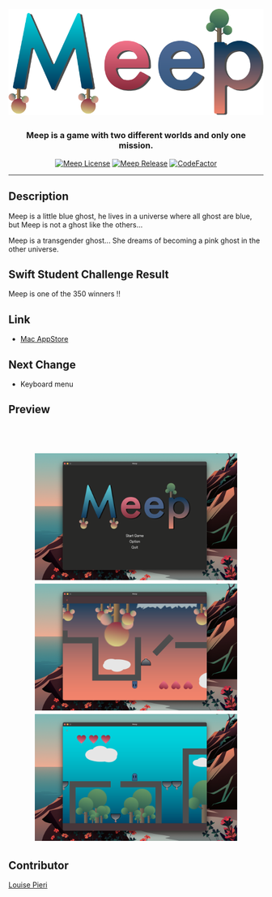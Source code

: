 <h1 align="center">
<br>
<img src="assets/logo.png" alt="Meep Game"  width="600"/>
<br>
</h1>

<h3 align="center">Meep is a game with two different worlds and only one mission.</h3>

<p align="center">
<a href="https://github.com/lpieri/meep/LICENSE"><img alt="Meep License" src="https://img.shields.io/github/license/lpieri/Meep" /></a>
<a href="https://github.com/lpieri/meep/releases"><img alt="Meep Release" src="https://img.shields.io/github/v/release/lpieri/Meep" /></a>
<a href="https://www.codefactor.io/repository/github/lpieri/meep"><img src="https://www.codefactor.io/repository/github/lpieri/meep/badge" alt="CodeFactor" /></a>
</p>

---

## Description

Meep is a little blue ghost, he lives in a universe where all ghost are blue, but Meep is not a ghost like the others...

Meep is a transgender ghost... She dreams of becoming a pink ghost in the other universe.

## Swift Student Challenge Result

Meep is one of the 350 winners !!

## Link

 - [Mac AppStore](https://apps.apple.com/us/app/meep-the-game/id1553783197)

## Next Change

 - Keyboard menu

## Preview

<h1 align="center">
<br>
<img src="assets/start-screen.png" alt="Start Screen"  width="400"/>
<img src="assets/world-1-screen.png" alt="World 2"  width="400"/>
<img src="assets/world-2-screen.png" alt="World 1"  width="400"/>
<br>
</h1>


## Contributor

[Louise Pieri](https://github.com/lpieri)
